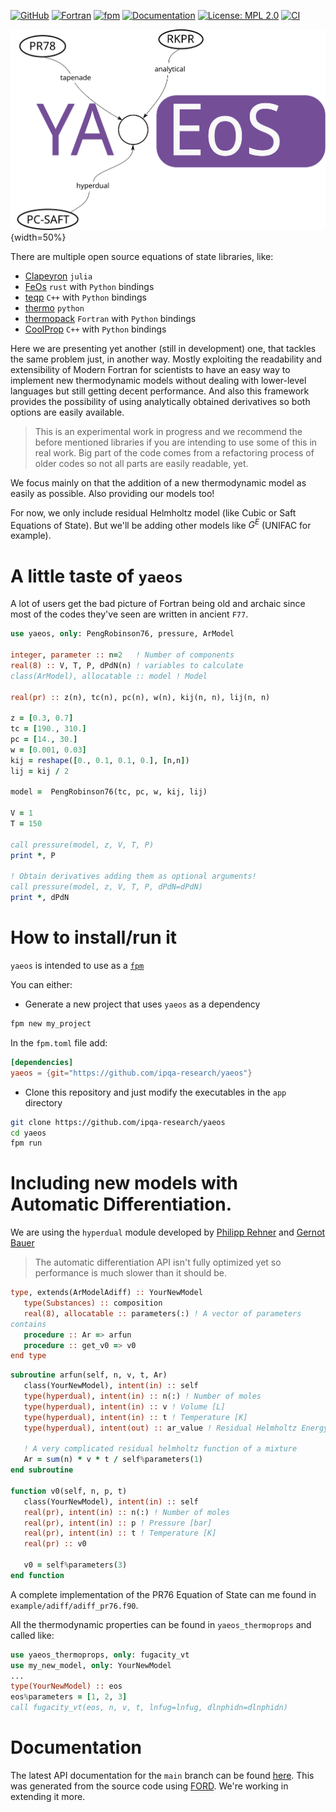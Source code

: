 [![GitHub](https://img.shields.io/badge/GitHub-fedebenelli-blue.svg?style=social&logo=github)](https://github.com/fedebenelli)
[![Fortran](https://img.shields.io/badge/Fortran-734f96?logo=fortran&style=flat)](https://fortran-lang.org)
[![fpm](https://img.shields.io/badge/fpm-Fortran_package_manager-734f96)](https://fpm.fortran-lang.org)
[![Documentation](https://img.shields.io/badge/ford-Documentation%20-blueviolet.svg)](https://fedebenelli.github.io/yaeos/)
[![License: MPL 2.0](https://img.shields.io/badge/License-MPL_2.0-brightgreen.svg)](https://github.com/fedebenelli/yaeos/blob/main/LICENSE)
[![CI](https://github.com/fedebenelli/yaeos/actions/workflows/CI.yml/badge.svg)](https://github.com/fedebenelli/yaeos/actions/workflows/CI.yml)


![logo](media/logo.svg){width=50%}

There are multiple open source equations of state libraries, like:

- [Clapeyron](https://github.com/ClapeyronThermo/Clapeyron.jl) `julia`
- [FeOs](https://github.com/feos-org/feos) `rust` with `Python` bindings
- [teqp](https://github.com/usnistgov/teqp) `C++` with `Python` bindings
- [thermo](https://github.com/CalebBell/thermo) `python`
- [thermopack](https://github.com/thermotools/thermopack) `Fortran` with `Python` bindings
- [CoolProp](https://github.com/CoolProp/CoolProp) `C++` with `Python` bindings

Here we are presenting yet another (still in development) one, that tackles the
same problem just, in another way. Mostly exploiting the readability and
extensibility of Modern Fortran for scientists to have an easy way to implement
new thermodynamic models without dealing with lower-level languages but still
getting decent performance.
And also this framework provides the possibility of using analytically obtained
derivatives so both options are easily available.

> This is an experimental work in progress and we recommend the before
> mentioned libraries if you are intending to use some of this in real work.
> Big part of the code comes from a refactoring process of older codes so
> not all parts are easily readable, yet.

We focus mainly on that the addition of a new thermodynamic model as easily as
possible. Also providing our models too!

For now, we only include residual Helmholtz model (like Cubic or Saft Equations
of State). But we'll be adding other models like $G^E$ (UNIFAC for example).

# A little taste of `yaeos`
A lot of users get the bad picture of Fortran being old and archaic since most
of the codes they've seen are written in ancient `F77`.

```fortran
use yaeos, only: PengRobinson76, pressure, ArModel

integer, parameter :: n=2   ! Number of components
real(8) :: V, T, P, dPdN(n) ! variables to calculate
class(ArModel), allocatable :: model ! Model

real(pr) :: z(n), tc(n), pc(n), w(n), kij(n, n), lij(n, n)

z = [0.3, 0.7]
tc = [190., 310.]
pc = [14., 30.]
w = [0.001, 0.03]
kij = reshape([0., 0.1, 0.1, 0.], [n,n])
lij = kij / 2 

model =  PengRobinson76(tc, pc, w, kij, lij)

V = 1
T = 150

call pressure(model, z, V, T, P)
print *, P

! Obtain derivatives adding them as optional arguments! 
call pressure(model, z, V, T, P, dPdN=dPdN)
print *, dPdN
```

# How to install/run it
`yaeos` is intended to use as a [`fpm`](fpm.fortran-lang.org)

You can either:

- Generate a new project that uses `yaeos` as a dependency

```bash
fpm new my_project
```

In the `fpm.toml` file add:

```toml
[dependencies]
yaeos = {git="https://github.com/ipqa-research/yaeos"}
```

- Clone this repository and just modify the executables in the `app` directory

```bash
git clone https://github.com/ipqa-research/yaeos
cd yaeos
fpm run
```

# Including new models with Automatic Differentiation.
We are using the `hyperdual` module developed by [Philipp Rehner](https://github.com/prehner) and [Gernot Bauer](https://github.com/g-bauer)

> The automatic differentiation API isn't fully optimized yet so performance is
> much slower than it should be.

```fortran
type, extends(ArModelAdiff) :: YourNewModel
   type(Substances) :: composition
   real(8), allocatable :: parameters(:) ! A vector of parameters
contains
   procedure :: Ar => arfun
   procedure :: get_v0 => v0
end type
```

```fortran
subroutine arfun(self, n, v, t, Ar)
   class(YourNewModel), intent(in) :: self
   type(hyperdual), intent(in) :: n(:) ! Number of moles
   type(hyperdual), intent(in) :: v ! Volume [L]
   type(hyperdual), intent(in) :: t ! Temperature [K]
   type(hyperdual), intent(out) :: ar_value ! Residual Helmholtz Energy

   ! A very complicated residual helmholtz function of a mixture
   Ar = sum(n) * v * t / self%parameters(1)
end subroutine

function v0(self, n, p, t)
   class(YourNewModel), intent(in) :: self
   real(pr), intent(in) :: n(:) ! Number of moles
   real(pr), intent(in) :: p ! Pressure [bar]
   real(pr), intent(in) :: t ! Temperature [K]
   real(pr) :: v0

   v0 = self%parameters(3)
end function
```

A complete implementation of the PR76 Equation of State can me found in
`example/adiff/adiff_pr76.f90`.

All the thermodynamic properties can be found in `yaeos_thermoprops` and called
like:

```fortran
use yaeos_thermoprops, only: fugacity_vt
use my_new_model, only: YourNewModel
...
type(YourNewModel) :: eos
eos%parameters = [1, 2, 3]
call fugacity_vt(eos, n, v, t, lnfug=lnfug, dlnphidn=dlnphidn)
```

# Documentation
The latest API documentation for the `main` branch can be found
[here](https://ipqa-research.github.io/yaeos). This was generated from the source
code using [FORD](https://github.com/Fortran-FOSS-Programmers/ford). We're
working in extending it more.
